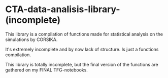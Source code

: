 # CTA-data-analisis-library-(incomplete)
This library is a compilation of functions made for statistical analysis on the simulations by CORSIKA.

It's extremely incomplete and by now lack of structure. Is just a functions compilation.

This library is totally incomplete, but the final version of the functions are gathered on my FINAL TFG-notebooks.
